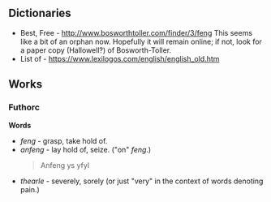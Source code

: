 
## Dictionaries

* Best, Free - http://www.bosworthtoller.com/finder/3/feng
    This seems like a bit of an orphan now. Hopefully it will remain online; if not, look for a paper copy (Hallowell?) of Bosworth-Toller. 
* List of - https://www.lexilogos.com/english/english_old.htm

## Works

### Futhorc

**Words**
* *feng* - grasp, take hold of. 
* *anfeng* - lay hold of, seize. ("on" *feng*.)
    > Anfeng ys yfyl
* *thearle* - severely, sorely (or just "very" in the context of words denoting pain.)